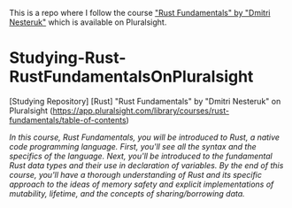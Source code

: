 This is a repo where I follow the course ["Rust Fundamentals" by "Dmitri Nesteruk"](https://app.pluralsight.com/library/courses/rust-fundamentals/table-of-contents) which is available on Pluralsight.

# Studying-Rust-RustFundamentalsOnPluralsight
[Studying Repository] [Rust] "Rust Fundamentals" by "Dmitri Nesteruk" on Pluralsight (https://app.pluralsight.com/library/courses/rust-fundamentals/table-of-contents)

_In this course, Rust Fundamentals, you will be introduced to Rust, a native code programming language. First, you'll see all the syntax and the specifics of the language. Next, you'll be introduced to the fundamental Rust data types and their use in declaration of variables. By the end of this course, you'll have a thorough understanding of Rust and its specific approach to the ideas of memory safety and explicit implementations of mutability, lifetime, and the concepts of sharing/borrowing data._
